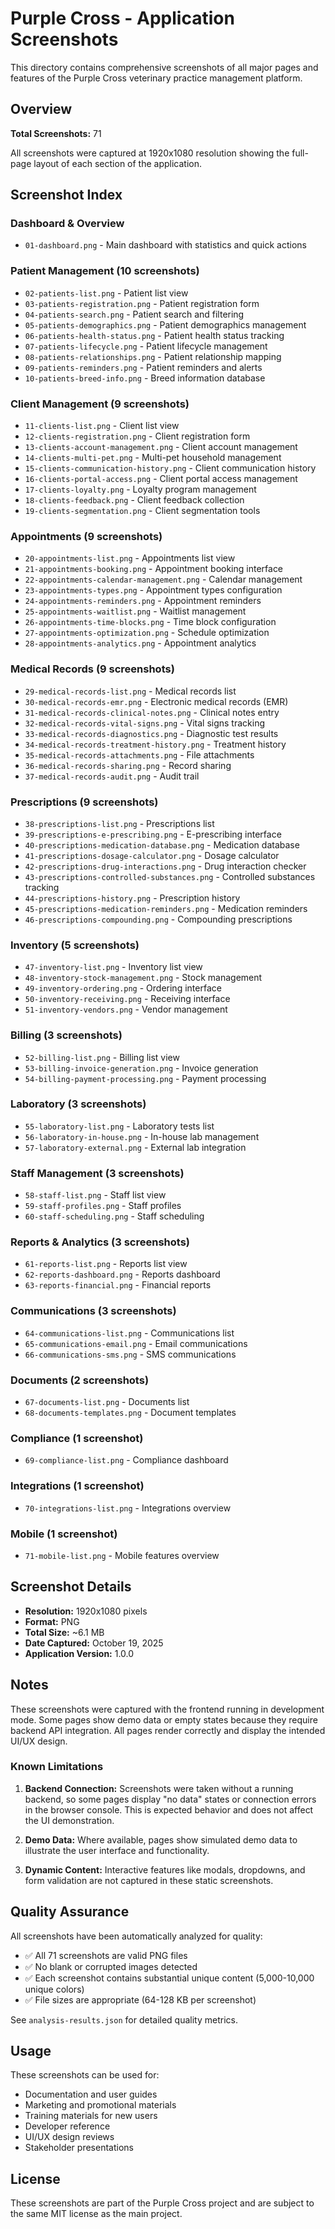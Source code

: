 # Purple Cross - Application Screenshots

This directory contains comprehensive screenshots of all major pages and features of the Purple Cross veterinary practice management platform.

## Overview

**Total Screenshots:** 71

All screenshots were captured at 1920x1080 resolution showing the full-page layout of each section of the application.

## Screenshot Index

### Dashboard & Overview
- `01-dashboard.png` - Main dashboard with statistics and quick actions

### Patient Management (10 screenshots)
- `02-patients-list.png` - Patient list view
- `03-patients-registration.png` - Patient registration form
- `04-patients-search.png` - Patient search and filtering
- `05-patients-demographics.png` - Patient demographics management
- `06-patients-health-status.png` - Patient health status tracking
- `07-patients-lifecycle.png` - Patient lifecycle management
- `08-patients-relationships.png` - Patient relationship mapping
- `09-patients-reminders.png` - Patient reminders and alerts
- `10-patients-breed-info.png` - Breed information database

### Client Management (9 screenshots)
- `11-clients-list.png` - Client list view
- `12-clients-registration.png` - Client registration form
- `13-clients-account-management.png` - Client account management
- `14-clients-multi-pet.png` - Multi-pet household management
- `15-clients-communication-history.png` - Client communication history
- `16-clients-portal-access.png` - Client portal access management
- `17-clients-loyalty.png` - Loyalty program management
- `18-clients-feedback.png` - Client feedback collection
- `19-clients-segmentation.png` - Client segmentation tools

### Appointments (9 screenshots)
- `20-appointments-list.png` - Appointments list view
- `21-appointments-booking.png` - Appointment booking interface
- `22-appointments-calendar-management.png` - Calendar management
- `23-appointments-types.png` - Appointment types configuration
- `24-appointments-reminders.png` - Appointment reminders
- `25-appointments-waitlist.png` - Waitlist management
- `26-appointments-time-blocks.png` - Time block configuration
- `27-appointments-optimization.png` - Schedule optimization
- `28-appointments-analytics.png` - Appointment analytics

### Medical Records (9 screenshots)
- `29-medical-records-list.png` - Medical records list
- `30-medical-records-emr.png` - Electronic medical records (EMR)
- `31-medical-records-clinical-notes.png` - Clinical notes entry
- `32-medical-records-vital-signs.png` - Vital signs tracking
- `33-medical-records-diagnostics.png` - Diagnostic test results
- `34-medical-records-treatment-history.png` - Treatment history
- `35-medical-records-attachments.png` - File attachments
- `36-medical-records-sharing.png` - Record sharing
- `37-medical-records-audit.png` - Audit trail

### Prescriptions (9 screenshots)
- `38-prescriptions-list.png` - Prescriptions list
- `39-prescriptions-e-prescribing.png` - E-prescribing interface
- `40-prescriptions-medication-database.png` - Medication database
- `41-prescriptions-dosage-calculator.png` - Dosage calculator
- `42-prescriptions-drug-interactions.png` - Drug interaction checker
- `43-prescriptions-controlled-substances.png` - Controlled substances tracking
- `44-prescriptions-history.png` - Prescription history
- `45-prescriptions-medication-reminders.png` - Medication reminders
- `46-prescriptions-compounding.png` - Compounding prescriptions

### Inventory (5 screenshots)
- `47-inventory-list.png` - Inventory list view
- `48-inventory-stock-management.png` - Stock management
- `49-inventory-ordering.png` - Ordering interface
- `50-inventory-receiving.png` - Receiving interface
- `51-inventory-vendors.png` - Vendor management

### Billing (3 screenshots)
- `52-billing-list.png` - Billing list view
- `53-billing-invoice-generation.png` - Invoice generation
- `54-billing-payment-processing.png` - Payment processing

### Laboratory (3 screenshots)
- `55-laboratory-list.png` - Laboratory tests list
- `56-laboratory-in-house.png` - In-house lab management
- `57-laboratory-external.png` - External lab integration

### Staff Management (3 screenshots)
- `58-staff-list.png` - Staff list view
- `59-staff-profiles.png` - Staff profiles
- `60-staff-scheduling.png` - Staff scheduling

### Reports & Analytics (3 screenshots)
- `61-reports-list.png` - Reports list view
- `62-reports-dashboard.png` - Reports dashboard
- `63-reports-financial.png` - Financial reports

### Communications (3 screenshots)
- `64-communications-list.png` - Communications list
- `65-communications-email.png` - Email communications
- `66-communications-sms.png` - SMS communications

### Documents (2 screenshots)
- `67-documents-list.png` - Documents list
- `68-documents-templates.png` - Document templates

### Compliance (1 screenshot)
- `69-compliance-list.png` - Compliance dashboard

### Integrations (1 screenshot)
- `70-integrations-list.png` - Integrations overview

### Mobile (1 screenshot)
- `71-mobile-list.png` - Mobile features overview

## Screenshot Details

- **Resolution:** 1920x1080 pixels
- **Format:** PNG
- **Total Size:** ~6.1 MB
- **Date Captured:** October 19, 2025
- **Application Version:** 1.0.0

## Notes

These screenshots were captured with the frontend running in development mode. Some pages show demo data or empty states because they require backend API integration. All pages render correctly and display the intended UI/UX design.

### Known Limitations

1. **Backend Connection:** Screenshots were taken without a running backend, so some pages display "no data" states or connection errors in the browser console. This is expected behavior and does not affect the UI demonstration.

2. **Demo Data:** Where available, pages show simulated demo data to illustrate the user interface and functionality.

3. **Dynamic Content:** Interactive features like modals, dropdowns, and form validation are not captured in these static screenshots.

## Quality Assurance

All screenshots have been automatically analyzed for quality:
- ✅ All 71 screenshots are valid PNG files
- ✅ No blank or corrupted images detected
- ✅ Each screenshot contains substantial unique content (5,000-10,000 unique colors)
- ✅ File sizes are appropriate (64-128 KB per screenshot)

See `analysis-results.json` for detailed quality metrics.

## Usage

These screenshots can be used for:
- Documentation and user guides
- Marketing and promotional materials
- Training materials for new users
- Developer reference
- UI/UX design reviews
- Stakeholder presentations

## License

These screenshots are part of the Purple Cross project and are subject to the same MIT license as the main project.

